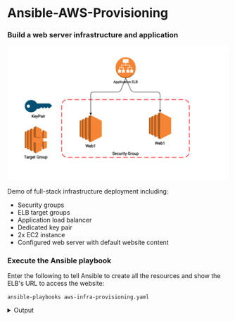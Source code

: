 # Ansible-AWS-Provisioning
### Build a web server infrastructure and application
![alt text](https://github.com/anpavlovsk/Ansible-AWS-Provisioning/blob/main/screenshots/web-infra.png?raw=true)


Demo of full-stack infrastructure deployment including:

* Security groups
* ELB target groups
* Application load balancer
* Dedicated key pair
* 2x EC2 instance
* Configured web server with default website content

### Execute the Ansible playbook
Enter the following to tell Ansible to create all the resources and show the ELB's URL to access the website:
````
ansible-playbooks aws-infra-provisioning.yaml
````
<details>
<summary>Output</summary>
<pre>$ 

PLAY [Provision AWS Infrastructure] ************************************************************************************************************************************************************************

TASK [Fetch VPC ID] ****************************************************************************************************************************************************************************************

TASK [aws-get-vpc-details : Get VPC Details] ***************************************************************************************************************************************************************
ok: [localhost]

TASK [aws-get-vpc-details : Collect VPC ID] ****************************************************************************************************************************************************************
ok: [localhost]

TASK [aws-get-vpc-details : Fetch VPC Subnets] *************************************************************************************************************************************************************
ok: [localhost]

TASK [aws-get-vpc-details : Collect VPC Subnets] ***********************************************************************************************************************************************************
ok: [localhost] => (item={'availability_zone': 'ap-southeast-1a', 'availability_zone_id': 'apse1-az2', 'available_ip_address_count': 4089, 'cidr_block': '172.31.32.0/20', 'default_for_az': True, 'map_public_ip_on_launch': True, 'map_customer_owned_ip_on_launch': False, 'state': 'available', 'subnet_id': 'subnet-0177f75a16971ab08', 'vpc_id': 'vpc-0b67847579bbf7187', 'owner_id': '647065240363', 'assign_ipv6_address_on_creation': False, 'ipv6_cidr_block_association_set': [], 'subnet_arn': 'arn:aws:ec2:ap-southeast-1:647065240363:subnet/subnet-0177f75a16971ab08', 'id': 'subnet-0177f75a16971ab08', 'tags': {}})
ok: [localhost] => (item={'availability_zone': 'ap-southeast-1c', 'availability_zone_id': 'apse1-az3', 'available_ip_address_count': 4091, 'cidr_block': '172.31.0.0/20', 'default_for_az': True, 'map_public_ip_on_launch': True, 'map_customer_owned_ip_on_launch': False, 'state': 'available', 'subnet_id': 'subnet-000ec41b3feafb785', 'vpc_id': 'vpc-0b67847579bbf7187', 'owner_id': '647065240363', 'assign_ipv6_address_on_creation': False, 'ipv6_cidr_block_association_set': [], 'subnet_arn': 'arn:aws:ec2:ap-southeast-1:647065240363:subnet/subnet-000ec41b3feafb785', 'id': 'subnet-000ec41b3feafb785', 'tags': {}})
ok: [localhost] => (item={'availability_zone': 'ap-southeast-1b', 'availability_zone_id': 'apse1-az1', 'available_ip_address_count': 4089, 'cidr_block': '172.31.16.0/20', 'default_for_az': True, 'map_public_ip_on_launch': True, 'map_customer_owned_ip_on_launch': False, 'state': 'available', 'subnet_id': 'subnet-0a578af70b41de329', 'vpc_id': 'vpc-0b67847579bbf7187', 'owner_id': '647065240363', 'assign_ipv6_address_on_creation': False, 'ipv6_cidr_block_association_set': [], 'subnet_arn': 'arn:aws:ec2:ap-southeast-1:647065240363:subnet/subnet-0a578af70b41de329', 'id': 'subnet-0a578af70b41de329', 'tags': {}})

TASK [Create Security Group] *******************************************************************************************************************************************************************************

TASK [aws-create-sg : Create Security group] ***************************************************************************************************************************************************************
ok: [localhost]

TASK [Create Keypair] **************************************************************************************************************************************************************************************

TASK [aws-create-keypair : Create key pair] ****************************************************************************************************************************************************************
ok: [localhost]

TASK [Create ELB] ******************************************************************************************************************************************************************************************

TASK [aws-create-elb : Create Amazon ELB] ******************************************************************************************************************************************************************
ok: [localhost]

TASK [aws-create-elb : Print Public DNS] *******************************************************************************************************************************************************************
ok: [localhost] => {
    "msg": "ansible-iac-demo-elb-app-lb-1354161592.ap-southeast-1.elb.amazonaws.com"
}

TASK [aws-create-elb : Collect ELB Public DNS] *************************************************************************************************************************************************************
ok: [localhost]

TASK [Create ec2 instances] ********************************************************************************************************************************************************************************

TASK [aws-create-ec2 : Fetch Instances by tag, subnet and type] ********************************************************************************************************************************************
ok: [localhost] => (item={'key': 'aws_web_101', 'value': {'name': 'AWS_WEB_101', 'key_name': 'ansible_iac_demo_key', 'group': 'SG-Ansible-Demo', 'instance_type': 't2.micro'}})
ok: [localhost] => (item={'key': 'aws_web_102', 'value': {'name': 'AWS_WEB_102', 'key_name': 'ansible_iac_demo_key', 'group': 'SG-Ansible-Demo', 'instance_type': 't2.micro'}})

TASK [aws-create-ec2 : Collect ec2 in a list] **************************************************************************************************************************************************************
ok: [localhost] => (item=['AWS_WEB_101'])
ok: [localhost] => (item=['AWS_WEB_102'])

TASK [aws-create-ec2 : debug] ******************************************************************************************************************************************************************************
ok: [localhost] => {
    "msg": [
        "AWS_WEB_101",
        "AWS_WEB_102"
    ]
}

TASK [aws-create-ec2 : Launching EC2 instances] ************************************************************************************************************************************************************
skipping: [localhost] => (item={'key': 'aws_web_101', 'value': {'name': 'AWS_WEB_101', 'key_name': 'ansible_iac_demo_key', 'group': 'SG-Ansible-Demo', 'instance_type': 't2.micro'}}) 
skipping: [localhost] => (item={'key': 'aws_web_102', 'value': {'name': 'AWS_WEB_102', 'key_name': 'ansible_iac_demo_key', 'group': 'SG-Ansible-Demo', 'instance_type': 't2.micro'}}) 

TASK [aws-create-ec2 : Collect newly created ec2 in a list] ************************************************************************************************************************************************
skipping: [localhost] => (item={'changed': False, 'skipped': True, 'skip_reason': 'Conditional result was False', 'item': {'key': 'aws_web_101', 'value': {'name': 'AWS_WEB_101', 'key_name': 'ansible_iac_demo_key', 'group': 'SG-Ansible-Demo', 'instance_type': 't2.micro'}}, 'ansible_loop_var': 'item'}) 
skipping: [localhost] => (item={'changed': False, 'skipped': True, 'skip_reason': 'Conditional result was False', 'item': {'key': 'aws_web_102', 'value': {'name': 'AWS_WEB_102', 'key_name': 'ansible_iac_demo_key', 'group': 'SG-Ansible-Demo', 'instance_type': 't2.micro'}}, 'ansible_loop_var': 'item'}) 

TASK [aws-create-ec2 : Status] *****************************************************************************************************************************************************************************

TASK [aws-create-ec2 : Wait for SSH] ***********************************************************************************************************************************************************************

TASK [aws-create-ec2 : Fetch Instances by tag, subnet and type] ********************************************************************************************************************************************
ok: [localhost] => (item={'key': 'aws_web_101', 'value': {'name': 'AWS_WEB_101', 'key_name': 'ansible_iac_demo_key', 'group': 'SG-Ansible-Demo', 'instance_type': 't2.micro'}})
ok: [localhost] => (item={'key': 'aws_web_102', 'value': {'name': 'AWS_WEB_102', 'key_name': 'ansible_iac_demo_key', 'group': 'SG-Ansible-Demo', 'instance_type': 't2.micro'}})

TASK [aws-create-ec2 : Update Amazon ELB and add instance ids] *********************************************************************************************************************************************
ok: [localhost] => (item={'instances': [{'ami_launch_index': 0, 'image_id': 'ami-02f26adf094f51167', 'instance_id': 'i-0400a0652832893dc', 'instance_type': 't2.micro', 'key_name': 'ansible_iac_demo_key', 'launch_time': '2022-08-10T18:09:17+00:00', 'monitoring': {'state': 'disabled'}, 'placement': {'availability_zone': 'ap-southeast-1a', 'group_name': '', 'tenancy': 'default'}, 'private_dns_name': 'ip-172-31-33-221.ap-southeast-1.compute.internal', 'private_ip_address': '172.31.33.221', 'product_codes': [], 'public_dns_name': 'ec2-52-77-215-237.ap-southeast-1.compute.amazonaws.com', 'public_ip_address': '52.77.215.237', 'state': {'code': 16, 'name': 'running'}, 'state_transition_reason': '', 'subnet_id': 'subnet-0177f75a16971ab08', 'vpc_id': 'vpc-0b67847579bbf7187', 'architecture': 'x86_64', 'block_device_mappings': [{'device_name': '/dev/xvda', 'ebs': {'attach_time': '2022-08-10T18:09:18+00:00', 'delete_on_termination': True, 'status': 'attached', 'volume_id': 'vol-0bc8a14479f734bb6'}}], 'client_token': '8450d373e4ce46eb9a8e8c5f29bec439', 'ebs_optimized': False, 'ena_support': True, 'hypervisor': 'xen', 'network_interfaces': [{'association': {'ip_owner_id': 'amazon', 'public_dns_name': 'ec2-52-77-215-237.ap-southeast-1.compute.amazonaws.com', 'public_ip': '52.77.215.237'}, 'attachment': {'attach_time': '2022-08-10T18:09:17+00:00', 'attachment_id': 'eni-attach-00d28ec5765be2969', 'delete_on_termination': True, 'device_index': 0, 'status': 'attached', 'network_card_index': 0}, 'description': '', 'groups': [{'group_name': 'ansible_iac_demo_sg', 'group_id': 'sg-0b31c3f5a7b9db9d5'}], 'ipv6_addresses': [], 'mac_address': '06:2d:a5:34:a1:60', 'network_interface_id': 'eni-0557406f0281642e3', 'owner_id': '647065240363', 'private_dns_name': 'ip-172-31-33-221.ap-southeast-1.compute.internal', 'private_ip_address': '172.31.33.221', 'private_ip_addresses': [{'association': {'ip_owner_id': 'amazon', 'public_dns_name': 'ec2-52-77-215-237.ap-southeast-1.compute.amazonaws.com', 'public_ip': '52.77.215.237'}, 'primary': True, 'private_dns_name': 'ip-172-31-33-221.ap-southeast-1.compute.internal', 'private_ip_address': '172.31.33.221'}], 'source_dest_check': True, 'status': 'in-use', 'subnet_id': 'subnet-0177f75a16971ab08', 'vpc_id': 'vpc-0b67847579bbf7187', 'interface_type': 'interface'}], 'root_device_name': '/dev/xvda', 'root_device_type': 'ebs', 'security_groups': [{'group_name': 'ansible_iac_demo_sg', 'group_id': 'sg-0b31c3f5a7b9db9d5'}], 'source_dest_check': True, 'tags': {'Name': 'AWS_WEB_101'}, 'virtualization_type': 'hvm', 'cpu_options': {'core_count': 1, 'threads_per_core': 1}, 'capacity_reservation_specification': {'capacity_reservation_preference': 'open'}, 'hibernation_options': {'configured': False}, 'metadata_options': {'state': 'applied', 'http_tokens': 'optional', 'http_put_response_hop_limit': 1, 'http_endpoint': 'enabled'}, 'enclave_options': {'enabled': False}}], 'invocation': {'module_args': {'aws_access_key': 'AKIAZNKAYAMVREFS7CUB', 'aws_secret_key': 'VALUE_SPECIFIED_IN_NO_LOG_PARAMETER', 'region': 'ap-southeast-1', 'filters': {'tag:Name': 'AWS_WEB_101', 'instance-type': 't2.micro', 'instance-state-name': ['running', 'stopped', 'stopping', 'starting', 'pending']}, 'debug_botocore_endpoint_logs': False, 'validate_certs': True, 'instance_ids': [], 'ec2_url': None, 'security_token': None, 'aws_ca_bundle': None, 'profile': None, 'aws_config': None}}, 'failed': False, 'changed': False, 'item': {'key': 'aws_web_101', 'value': {'name': 'AWS_WEB_101', 'key_name': 'ansible_iac_demo_key', 'group': 'SG-Ansible-Demo', 'instance_type': 't2.micro'}}, 'ansible_loop_var': 'item'})
ok: [localhost] => (item={'instances': [{'ami_launch_index': 0, 'image_id': 'ami-02f26adf094f51167', 'instance_id': 'i-0af69193cf82fb0aa', 'instance_type': 't2.micro', 'key_name': 'ansible_iac_demo_key', 'launch_time': '2022-08-10T18:12:29+00:00', 'monitoring': {'state': 'disabled'}, 'placement': {'availability_zone': 'ap-southeast-1b', 'group_name': '', 'tenancy': 'default'}, 'private_dns_name': 'ip-172-31-21-220.ap-southeast-1.compute.internal', 'private_ip_address': '172.31.21.220', 'product_codes': [], 'public_dns_name': 'ec2-18-136-207-125.ap-southeast-1.compute.amazonaws.com', 'public_ip_address': '18.136.207.125', 'state': {'code': 16, 'name': 'running'}, 'state_transition_reason': '', 'subnet_id': 'subnet-0a578af70b41de329', 'vpc_id': 'vpc-0b67847579bbf7187', 'architecture': 'x86_64', 'block_device_mappings': [{'device_name': '/dev/xvda', 'ebs': {'attach_time': '2022-08-10T18:12:30+00:00', 'delete_on_termination': True, 'status': 'attached', 'volume_id': 'vol-0c1630db9d2501745'}}], 'client_token': 'a28f7b8d8ea04226b96c3a26ce5f5f8c', 'ebs_optimized': False, 'ena_support': True, 'hypervisor': 'xen', 'network_interfaces': [{'association': {'ip_owner_id': 'amazon', 'public_dns_name': 'ec2-18-136-207-125.ap-southeast-1.compute.amazonaws.com', 'public_ip': '18.136.207.125'}, 'attachment': {'attach_time': '2022-08-10T18:12:29+00:00', 'attachment_id': 'eni-attach-08e84843c98e2cac8', 'delete_on_termination': True, 'device_index': 0, 'status': 'attached', 'network_card_index': 0}, 'description': '', 'groups': [{'group_name': 'ansible_iac_demo_sg', 'group_id': 'sg-0b31c3f5a7b9db9d5'}], 'ipv6_addresses': [], 'mac_address': '02:bd:18:32:a8:94', 'network_interface_id': 'eni-07e657c07c5b1afd0', 'owner_id': '647065240363', 'private_dns_name': 'ip-172-31-21-220.ap-southeast-1.compute.internal', 'private_ip_address': '172.31.21.220', 'private_ip_addresses': [{'association': {'ip_owner_id': 'amazon', 'public_dns_name': 'ec2-18-136-207-125.ap-southeast-1.compute.amazonaws.com', 'public_ip': '18.136.207.125'}, 'primary': True, 'private_dns_name': 'ip-172-31-21-220.ap-southeast-1.compute.internal', 'private_ip_address': '172.31.21.220'}], 'source_dest_check': True, 'status': 'in-use', 'subnet_id': 'subnet-0a578af70b41de329', 'vpc_id': 'vpc-0b67847579bbf7187', 'interface_type': 'interface'}], 'root_device_name': '/dev/xvda', 'root_device_type': 'ebs', 'security_groups': [{'group_name': 'ansible_iac_demo_sg', 'group_id': 'sg-0b31c3f5a7b9db9d5'}], 'source_dest_check': True, 'tags': {'Name': 'AWS_WEB_102'}, 'virtualization_type': 'hvm', 'cpu_options': {'core_count': 1, 'threads_per_core': 1}, 'capacity_reservation_specification': {'capacity_reservation_preference': 'open'}, 'hibernation_options': {'configured': False}, 'metadata_options': {'state': 'applied', 'http_tokens': 'optional', 'http_put_response_hop_limit': 1, 'http_endpoint': 'enabled'}, 'enclave_options': {'enabled': False}}], 'invocation': {'module_args': {'aws_access_key': 'AKIAZNKAYAMVREFS7CUB', 'aws_secret_key': 'VALUE_SPECIFIED_IN_NO_LOG_PARAMETER', 'region': 'ap-southeast-1', 'filters': {'tag:Name': 'AWS_WEB_102', 'instance-type': 't2.micro', 'instance-state-name': ['running', 'stopped', 'stopping', 'starting', 'pending']}, 'debug_botocore_endpoint_logs': False, 'validate_certs': True, 'instance_ids': [], 'ec2_url': None, 'security_token': None, 'aws_ca_bundle': None, 'profile': None, 'aws_config': None}}, 'failed': False, 'changed': False, 'item': {'key': 'aws_web_102', 'value': {'name': 'AWS_WEB_102', 'key_name': 'ansible_iac_demo_key', 'group': 'SG-Ansible-Demo', 'instance_type': 't2.micro'}}, 'ansible_loop_var': 'item'})

TASK [aws-create-ec2 : Collect ec2 Public IP in a list] ****************************************************************************************************************************************************
ok: [localhost] => (item={'instances': [{'ami_launch_index': 0, 'image_id': 'ami-02f26adf094f51167', 'instance_id': 'i-0400a0652832893dc', 'instance_type': 't2.micro', 'key_name': 'ansible_iac_demo_key', 'launch_time': '2022-08-10T18:09:17+00:00', 'monitoring': {'state': 'disabled'}, 'placement': {'availability_zone': 'ap-southeast-1a', 'group_name': '', 'tenancy': 'default'}, 'private_dns_name': 'ip-172-31-33-221.ap-southeast-1.compute.internal', 'private_ip_address': '172.31.33.221', 'product_codes': [], 'public_dns_name': 'ec2-52-77-215-237.ap-southeast-1.compute.amazonaws.com', 'public_ip_address': '52.77.215.237', 'state': {'code': 16, 'name': 'running'}, 'state_transition_reason': '', 'subnet_id': 'subnet-0177f75a16971ab08', 'vpc_id': 'vpc-0b67847579bbf7187', 'architecture': 'x86_64', 'block_device_mappings': [{'device_name': '/dev/xvda', 'ebs': {'attach_time': '2022-08-10T18:09:18+00:00', 'delete_on_termination': True, 'status': 'attached', 'volume_id': 'vol-0bc8a14479f734bb6'}}], 'client_token': '8450d373e4ce46eb9a8e8c5f29bec439', 'ebs_optimized': False, 'ena_support': True, 'hypervisor': 'xen', 'network_interfaces': [{'association': {'ip_owner_id': 'amazon', 'public_dns_name': 'ec2-52-77-215-237.ap-southeast-1.compute.amazonaws.com', 'public_ip': '52.77.215.237'}, 'attachment': {'attach_time': '2022-08-10T18:09:17+00:00', 'attachment_id': 'eni-attach-00d28ec5765be2969', 'delete_on_termination': True, 'device_index': 0, 'status': 'attached', 'network_card_index': 0}, 'description': '', 'groups': [{'group_name': 'ansible_iac_demo_sg', 'group_id': 'sg-0b31c3f5a7b9db9d5'}], 'ipv6_addresses': [], 'mac_address': '06:2d:a5:34:a1:60', 'network_interface_id': 'eni-0557406f0281642e3', 'owner_id': '647065240363', 'private_dns_name': 'ip-172-31-33-221.ap-southeast-1.compute.internal', 'private_ip_address': '172.31.33.221', 'private_ip_addresses': [{'association': {'ip_owner_id': 'amazon', 'public_dns_name': 'ec2-52-77-215-237.ap-southeast-1.compute.amazonaws.com', 'public_ip': '52.77.215.237'}, 'primary': True, 'private_dns_name': 'ip-172-31-33-221.ap-southeast-1.compute.internal', 'private_ip_address': '172.31.33.221'}], 'source_dest_check': True, 'status': 'in-use', 'subnet_id': 'subnet-0177f75a16971ab08', 'vpc_id': 'vpc-0b67847579bbf7187', 'interface_type': 'interface'}], 'root_device_name': '/dev/xvda', 'root_device_type': 'ebs', 'security_groups': [{'group_name': 'ansible_iac_demo_sg', 'group_id': 'sg-0b31c3f5a7b9db9d5'}], 'source_dest_check': True, 'tags': {'Name': 'AWS_WEB_101'}, 'virtualization_type': 'hvm', 'cpu_options': {'core_count': 1, 'threads_per_core': 1}, 'capacity_reservation_specification': {'capacity_reservation_preference': 'open'}, 'hibernation_options': {'configured': False}, 'metadata_options': {'state': 'applied', 'http_tokens': 'optional', 'http_put_response_hop_limit': 1, 'http_endpoint': 'enabled'}, 'enclave_options': {'enabled': False}}], 'invocation': {'module_args': {'aws_access_key': 'AKIAZNKAYAMVREFS7CUB', 'aws_secret_key': 'VALUE_SPECIFIED_IN_NO_LOG_PARAMETER', 'region': 'ap-southeast-1', 'filters': {'tag:Name': 'AWS_WEB_101', 'instance-type': 't2.micro', 'instance-state-name': ['running', 'stopped', 'stopping', 'starting', 'pending']}, 'debug_botocore_endpoint_logs': False, 'validate_certs': True, 'instance_ids': [], 'ec2_url': None, 'security_token': None, 'aws_ca_bundle': None, 'profile': None, 'aws_config': None}}, 'failed': False, 'changed': False, 'item': {'key': 'aws_web_101', 'value': {'name': 'AWS_WEB_101', 'key_name': 'ansible_iac_demo_key', 'group': 'SG-Ansible-Demo', 'instance_type': 't2.micro'}}, 'ansible_loop_var': 'item'})
ok: [localhost] => (item={'instances': [{'ami_launch_index': 0, 'image_id': 'ami-02f26adf094f51167', 'instance_id': 'i-0af69193cf82fb0aa', 'instance_type': 't2.micro', 'key_name': 'ansible_iac_demo_key', 'launch_time': '2022-08-10T18:12:29+00:00', 'monitoring': {'state': 'disabled'}, 'placement': {'availability_zone': 'ap-southeast-1b', 'group_name': '', 'tenancy': 'default'}, 'private_dns_name': 'ip-172-31-21-220.ap-southeast-1.compute.internal', 'private_ip_address': '172.31.21.220', 'product_codes': [], 'public_dns_name': 'ec2-18-136-207-125.ap-southeast-1.compute.amazonaws.com', 'public_ip_address': '18.136.207.125', 'state': {'code': 16, 'name': 'running'}, 'state_transition_reason': '', 'subnet_id': 'subnet-0a578af70b41de329', 'vpc_id': 'vpc-0b67847579bbf7187', 'architecture': 'x86_64', 'block_device_mappings': [{'device_name': '/dev/xvda', 'ebs': {'attach_time': '2022-08-10T18:12:30+00:00', 'delete_on_termination': True, 'status': 'attached', 'volume_id': 'vol-0c1630db9d2501745'}}], 'client_token': 'a28f7b8d8ea04226b96c3a26ce5f5f8c', 'ebs_optimized': False, 'ena_support': True, 'hypervisor': 'xen', 'network_interfaces': [{'association': {'ip_owner_id': 'amazon', 'public_dns_name': 'ec2-18-136-207-125.ap-southeast-1.compute.amazonaws.com', 'public_ip': '18.136.207.125'}, 'attachment': {'attach_time': '2022-08-10T18:12:29+00:00', 'attachment_id': 'eni-attach-08e84843c98e2cac8', 'delete_on_termination': True, 'device_index': 0, 'status': 'attached', 'network_card_index': 0}, 'description': '', 'groups': [{'group_name': 'ansible_iac_demo_sg', 'group_id': 'sg-0b31c3f5a7b9db9d5'}], 'ipv6_addresses': [], 'mac_address': '02:bd:18:32:a8:94', 'network_interface_id': 'eni-07e657c07c5b1afd0', 'owner_id': '647065240363', 'private_dns_name': 'ip-172-31-21-220.ap-southeast-1.compute.internal', 'private_ip_address': '172.31.21.220', 'private_ip_addresses': [{'association': {'ip_owner_id': 'amazon', 'public_dns_name': 'ec2-18-136-207-125.ap-southeast-1.compute.amazonaws.com', 'public_ip': '18.136.207.125'}, 'primary': True, 'private_dns_name': 'ip-172-31-21-220.ap-southeast-1.compute.internal', 'private_ip_address': '172.31.21.220'}], 'source_dest_check': True, 'status': 'in-use', 'subnet_id': 'subnet-0a578af70b41de329', 'vpc_id': 'vpc-0b67847579bbf7187', 'interface_type': 'interface'}], 'root_device_name': '/dev/xvda', 'root_device_type': 'ebs', 'security_groups': [{'group_name': 'ansible_iac_demo_sg', 'group_id': 'sg-0b31c3f5a7b9db9d5'}], 'source_dest_check': True, 'tags': {'Name': 'AWS_WEB_102'}, 'virtualization_type': 'hvm', 'cpu_options': {'core_count': 1, 'threads_per_core': 1}, 'capacity_reservation_specification': {'capacity_reservation_preference': 'open'}, 'hibernation_options': {'configured': False}, 'metadata_options': {'state': 'applied', 'http_tokens': 'optional', 'http_put_response_hop_limit': 1, 'http_endpoint': 'enabled'}, 'enclave_options': {'enabled': False}}], 'invocation': {'module_args': {'aws_access_key': 'AKIAZNKAYAMVREFS7CUB', 'aws_secret_key': 'VALUE_SPECIFIED_IN_NO_LOG_PARAMETER', 'region': 'ap-southeast-1', 'filters': {'tag:Name': 'AWS_WEB_102', 'instance-type': 't2.micro', 'instance-state-name': ['running', 'stopped', 'stopping', 'starting', 'pending']}, 'debug_botocore_endpoint_logs': False, 'validate_certs': True, 'instance_ids': [], 'ec2_url': None, 'security_token': None, 'aws_ca_bundle': None, 'profile': None, 'aws_config': None}}, 'failed': False, 'changed': False, 'item': {'key': 'aws_web_102', 'value': {'name': 'AWS_WEB_102', 'key_name': 'ansible_iac_demo_key', 'group': 'SG-Ansible-Demo', 'instance_type': 't2.micro'}}, 'ansible_loop_var': 'item'})

TASK [aws-create-ec2 : Add ec2 instances to a host group] **************************************************************************************************************************************************
ok: [localhost] => (item=52.77.215.237)
ok: [localhost] => (item=18.136.207.125)

PLAY [Deploy Webserver to EC2 instances] *******************************************************************************************************************************************************************

TASK [Gathering Facts] *************************************************************************************************************************************************************************************
[WARNING]: Platform linux on host 18.136.207.125 is using the discovered Python interpreter at /usr/bin/python, but future installation of another Python interpreter could change the meaning of that
path. See https://docs.ansible.com/ansible/2.10/reference_appendices/interpreter_discovery.html for more information.
ok: [18.136.207.125]
[WARNING]: Platform linux on host 52.77.215.237 is using the discovered Python interpreter at /usr/bin/python, but future installation of another Python interpreter could change the meaning of that path.
See https://docs.ansible.com/ansible/2.10/reference_appendices/interpreter_discovery.html for more information.
ok: [52.77.215.237]

TASK [Deploy Web service] **********************************************************************************************************************************************************************************

TASK [deploy-web-server : Delete content & directory] ******************************************************************************************************************************************************
changed: [52.77.215.237]
changed: [18.136.207.125]

TASK [deploy-web-server : Create directory] ****************************************************************************************************************************************************************
changed: [52.77.215.237]
changed: [18.136.207.125]

TASK [deploy-web-server : Install httpd and firewalld] *****************************************************************************************************************************************************
ok: [52.77.215.237]
ok: [18.136.207.125]

TASK [deploy-web-server : Enable and Run Firewalld] ********************************************************************************************************************************************************
ok: [18.136.207.125]
ok: [52.77.215.237]

TASK [deploy-web-server : firewalld permitt httpd service] *************************************************************************************************************************************************
ok: [18.136.207.125]
ok: [52.77.215.237]

TASK [deploy-web-server : httpd enabled and running] *******************************************************************************************************************************************************
ok: [18.136.207.125]
ok: [52.77.215.237]

TASK [deploy-web-server : Git checkout] ********************************************************************************************************************************************************************
changed: [52.77.215.237]
changed: [18.136.207.125]

TASK [deploy-web-server : Set Hostname on Site] ************************************************************************************************************************************************************
changed: [18.136.207.125]
changed: [52.77.215.237]

PLAY [IaC Summary] *****************************************************************************************************************************************************************************************

TASK [Gathering Facts] *************************************************************************************************************************************************************************************
ok: [localhost]

TASK [debug] ***********************************************************************************************************************************************************************************************
ok: [localhost] => {
    "msg": "Website is accessible on Appication ELB: ansible-iac-demo-elb-app-lb-1354161592.ap-southeast-1.elb.amazonaws.com (It may take some time to get the backend instance to come InService)"
}

PLAY RECAP *************************************************************************************************************************************************************************************************
18.136.207.125             : ok=9    changed=4    unreachable=0    failed=0    skipped=0    rescued=0    ignored=0   
52.77.215.237              : ok=9    changed=4    unreachable=0    failed=0    skipped=0    rescued=0    ignored=0   
localhost                  : ok=18   changed=0    unreachable=0    failed=0    skipped=4    rescued=0    ignored=0   
</pre>
</details>
